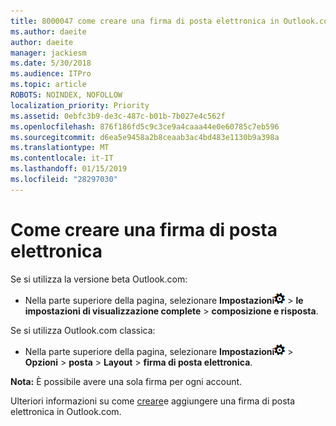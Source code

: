 ```yaml
---
title: 8000047 come creare una firma di posta elettronica in Outlook.com
ms.author: daeite
author: daeite
manager: jackiesm
ms.date: 5/30/2018
ms.audience: ITPro
ms.topic: article
ROBOTS: NOINDEX, NOFOLLOW
localization_priority: Priority
ms.assetid: 0ebfc3b9-de3c-487c-b01b-7b027e4c562f
ms.openlocfilehash: 876f186fd5c9c3ce9a4caaa44e0e60785c7eb596
ms.sourcegitcommit: d6ea5e9458a2b8ceaab3ac4bd483e1130b9a398a
ms.translationtype: MT
ms.contentlocale: it-IT
ms.lasthandoff: 01/15/2019
ms.locfileid: "28297030"
---
```

# <a name="how-to-create-an-email-signature"></a>Come creare una firma di posta elettronica

Se si utilizza la versione beta Outlook.com:
  
- Nella parte superiore della pagina, selezionare **Impostazioni**![impostazioni](media/f4b2e798-fff1-4a14-931f-5677a4543b58.png) \> **le impostazioni di visualizzazione complete** \> **composizione e risposta**. 
    
Se si utilizza Outlook.com classica:
  
- Nella parte superiore della pagina, selezionare **Impostazioni**![impostazioni](media/f4b2e798-fff1-4a14-931f-5677a4543b58.png) \> **Opzioni** \> **posta** \> **Layout** \> **firma di posta elettronica**. 
    
 **Nota:** È possibile avere una sola firma per ogni account. 
  
Ulteriori informazioni su come [creare](https://go.microsoft.com/fwlink/p/?linkid=2001404&amp;clcid=0x409)e aggiungere una firma di posta elettronica in Outlook.com.
  

